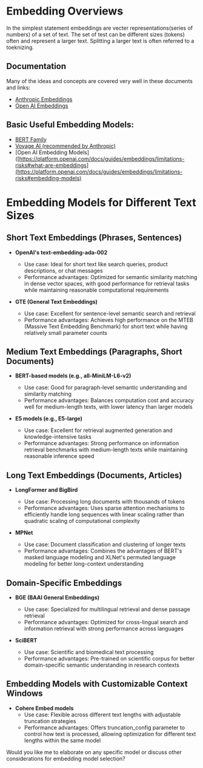 # Embedding Overviews
In the simplest statement embeddings are vecter representations(series of numbers) of a set of text. The set of test can be different sizes (tokens) often and represent a larger text. Splitting a larger text is often referred to a toeknizing.

## Documentation
Many of the ideas and concepts are covered very well in these documents and links:
- [Anthropic Embeddings](https://docs.anthropic.com/en/docs/build-with-claude/embeddings)
- [Open AI Embeddings](https://platform.openai.com/docs/guides/embeddings/limitations-risks#what-are-embeddings)


## Basic Useful Embedding Models:
- [BERT Family](https://huggingface.co/docs/transformers/en/model_doc/bert)
- [Voyage AI (recommended by Anthropic)](https://www.voyageai.com/)
- [Open AI Embedding Models]([https://platform.openai.com/docs/guides/embeddings/limitations-risks#what-are-embeddings](https://platform.openai.com/docs/guides/embeddings/limitations-risks#embedding-models)

# Embedding Models for Different Text Sizes

## Short Text Embeddings (Phrases, Sentences)

- **OpenAI's text-embedding-ada-002**
  - Use case: Ideal for short text like search queries, product descriptions, or chat messages
  - Performance advantages: Optimized for semantic similarity matching in dense vector spaces, with good performance for retrieval tasks while maintaining reasonable computational requirements

- **GTE (General Text Embeddings)**
  - Use case: Excellent for sentence-level semantic search and retrieval
  - Performance advantages: Achieves high performance on the MTEB (Massive Text Embedding Benchmark) for short text while having relatively small parameter counts

## Medium Text Embeddings (Paragraphs, Short Documents)

- **BERT-based models (e.g., all-MiniLM-L6-v2)**
  - Use case: Good for paragraph-level semantic understanding and similarity matching
  - Performance advantages: Balances computation cost and accuracy well for medium-length texts, with lower latency than larger models

- **E5 models (e.g., E5-large)**
  - Use case: Excellent for retrieval augmented generation and knowledge-intensive tasks
  - Performance advantages: Strong performance on information retrieval benchmarks with medium-length texts while maintaining reasonable inference speed

## Long Text Embeddings (Documents, Articles)

- **LongFormer and BigBird**
  - Use case: Processing long documents with thousands of tokens
  - Performance advantages: Uses sparse attention mechanisms to efficiently handle long sequences with linear scaling rather than quadratic scaling of computational complexity

- **MPNet**
  - Use case: Document classification and clustering of longer texts
  - Performance advantages: Combines the advantages of BERT's masked language modeling and XLNet's permuted language modeling for better long-context understanding

## Domain-Specific Embeddings

- **BGE (BAAI General Embeddings)**
  - Use case: Specialized for multilingual retrieval and dense passage retrieval
  - Performance advantages: Optimized for cross-lingual search and information retrieval with strong performance across languages

- **SciBERT**
  - Use case: Scientific and biomedical text processing
  - Performance advantages: Pre-trained on scientific corpus for better domain-specific semantic understanding in research contexts

## Embedding Models with Customizable Context Windows

- **Cohere Embed models**
  - Use case: Flexible across different text lengths with adjustable truncation strategies
  - Performance advantages: Offers truncation_config parameter to control how text is processed, allowing optimization for different text lengths within the same model

Would you like me to elaborate on any specific model or discuss other considerations for embedding model selection?
